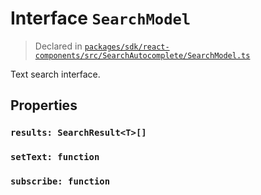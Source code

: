# Interface `SearchModel`
> Declared in [`packages/sdk/react-components/src/SearchAutocomplete/SearchModel.ts`]()

Text search interface.
## Properties
### `results: SearchResult<T>[]`
### `setText: function`
### `subscribe: function`